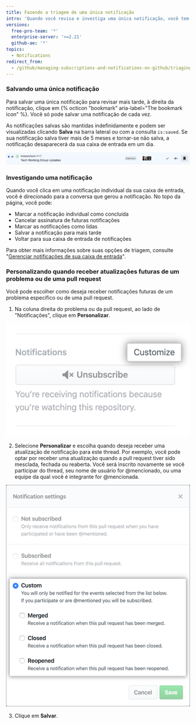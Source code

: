 ```yaml
---
title: Fazendo a triagem de uma única notificação
intro: 'Quando você revisa e investiga uma única notificação, você tem várias opções de triagem otimizadas para a visualização de notificação detalhada.'
versions:
  free-pro-team: '*'
  enterprise-server: '>=2.21'
  github-ae: '*'
topics:
  - Notifications
redirect_from:
  - /github/managing-subscriptions-and-notifications-on-github/triaging-a-single-notification
---
```

### Salvando uma única notificação

Para salvar uma única notificação para revisar mais tarde, à direita da notificação, clique em {% octicon "bookmark" aria-label="The bookmark icon" %}. Você só pode salvar uma notificação de cada vez.

As notificações salvas são mantidas indefinidamente e podem ser visualizadas clicando **Salva** na barra lateral ou com a consulta `is:saved`. Se sua notificação salva tiver mais de 5 meses e tornar-se não salva, a notificação desaparecerá da sua caixa de entrada em um dia.

  ![Salvar opção de triagem](/assets/images/help/notifications-v2/save-triaging-option.png)

### Investigando uma notificação

Quando você clica em uma notificação individual da sua caixa de entrada, você é direcionado para a conversa que gerou a notificação. No topo da página, você pode:
- Marcar a notificação individual como concluída
- Cancelar assinatura de futuras notificações
- Marcar as notificações como lidas
- Salvar a notificação para mais tarde
- Voltar para sua caixa de entrada de notificações

Para obter mais informações sobre suas opções de triagem, consulte "[Gerenciar notificações de sua caixa de entrada](/github/managing-subscriptions-and-notifications-on-github/managing-notifications-from-your-inbox#triaging-options)".

### Personalizando quando receber atualizações futuras de um problema ou de uma pull request

Você pode escolher como deseja receber notificações futuras de um problema específico ou de uma pull request.

1. Na coluna direita do problema ou da pull request, ao lado de "Notificações", clique em **Personalizar**.

  ![Personalizar opção em "Notificações"](/assets/images/help/notifications-v2/customize-notifications-for-specific-thread.png)

2. Selecione **Personalizar** e escolha quando deseja receber uma atualização de notificação para este thread. Por exemplo, você pode optar por receber uma atualização quando a pull request tiver sido mesclada, fechada ou reaberta. Você será inscrito novamente se você participar do thread, seu nome de usuário for @mencionado, ou uma equipe da qual você é integrante for @mencionada.

  ![Opções para notificações personalizadas](/assets/images/help/notifications-v2/custom-options-for-customizing-notification-thread-updates.png)

3. Clique em **Salvar**.
